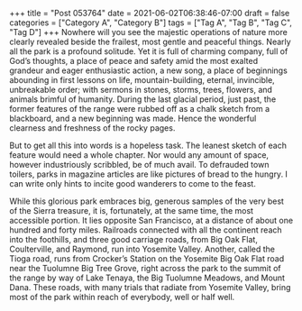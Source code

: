 +++
title = "Post 053764"
date = 2021-06-02T06:38:46-07:00
draft = false
categories = ["Category A", "Category B"]
tags = ["Tag A", "Tag B", "Tag C", "Tag D"]
+++
Nowhere will you see the majestic operations of nature more clearly revealed beside the frailest, most gentle and peaceful things. Nearly all the park is a profound solitude. Yet it is full of charming company, full of God’s thoughts, a place of peace and safety amid the most exalted grandeur and eager enthusiastic action, a new song, a place of beginnings abounding in first lessons on life, mountain-building, eternal, invincible, unbreakable order; with sermons in stones, storms, trees, flowers, and animals brimful of humanity. During the last glacial period, just past, the former features of the range were rubbed off as a chalk sketch from a blackboard, and a new beginning was made. Hence the wonderful clearness and freshness of the rocky pages.

But to get all this into words is a hopeless task. The leanest sketch of each feature would need a whole chapter. Nor would any amount of space, however industriously scribbled, be of much avail. To defrauded town toilers, parks in magazine articles are like pictures of bread to the hungry. I can write only hints to incite good wanderers to come to the feast.

While this glorious park embraces big, generous samples of the very best of the Sierra treasure, it is, fortunately, at the same time, the most accessible portion. It lies opposite San Francisco, at a distance of about one hundred and forty miles. Railroads connected with all the continent reach into the foothills, and three good carriage roads, from Big Oak Flat, Coulterville, and Raymond, run into Yosemite Valley. Another, called the Tioga road, runs from Crocker’s Station on the Yosemite Big Oak Flat road near the Tuolumne Big Tree Grove, right across the park to the summit of the range by way of Lake Tenaya, the Big Tuolumne Meadows, and Mount Dana. These roads, with many trials that radiate from Yosemite Valley, bring most of the park within reach of everybody, well or half well.

